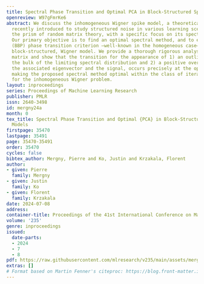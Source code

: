 ```yaml
---
title: Spectral Phase Transition and Optimal PCA in Block-Structured Spiked Models
openreview: W97gFmrKe6
abstract: We discuss the inhomogeneous Wigner spike model, a theoretical framework
  recently introduced to study structured noise in various learning scenarios, through
  the prism of random matrix theory, with a specific focus on its spectral properties.
  Our primary objective is to find an optimal spectral method, and to extend the celebrated
  (BBP) phase transition criterion —well-known in the homogeneous case— to our inhomogeneous,
  block-structured, Wigner model. We provide a thorough rigorous analysis of a transformed
  matrix and show that the transition for the appearance of 1) an outlier outside
  the bulk of the limiting spectral distribution and 2) a positive overlap between
  the associated eigenvector and the signal, occurs precisely at the optimal threshold,
  making the proposed spectral method optimal within the class of iterative methods
  for the inhomogeneous Wigner problem.
layout: inproceedings
series: Proceedings of Machine Learning Research
publisher: PMLR
issn: 2640-3498
id: mergny24a
month: 0
tex_title: Spectral Phase Transition and Optimal {PCA} in Block-Structured Spiked
  Models
firstpage: 35470
lastpage: 35491
page: 35470-35491
order: 35470
cycles: false
bibtex_author: Mergny, Pierre and Ko, Justin and Krzakala, Florent
author:
- given: Pierre
  family: Mergny
- given: Justin
  family: Ko
- given: Florent
  family: Krzakala
date: 2024-07-08
address:
container-title: Proceedings of the 41st International Conference on Machine Learning
volume: '235'
genre: inproceedings
issued:
  date-parts:
  - 2024
  - 7
  - 8
pdf: https://raw.githubusercontent.com/mlresearch/v235/main/assets/mergny24a/mergny24a.pdf
extras: []
# Format based on Martin Fenner's citeproc: https://blog.front-matter.io/posts/citeproc-yaml-for-bibliographies/
---
```

